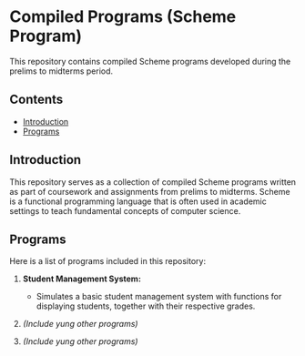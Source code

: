 # Compiled Programs (Scheme Program)

This repository contains compiled Scheme programs developed during the prelims to midterms period.

## Contents

- [Introduction](#introduction)
- [Programs](#programs)

## Introduction

This repository serves as a collection of compiled Scheme programs written as part of coursework and assignments from prelims to midterms. Scheme is a functional programming language that is often used in academic settings to teach fundamental concepts of computer science.

## Programs

Here is a list of programs included in this repository:

1. **Student Management System:**
   - Simulates a basic student management system with functions for displaying students, together with their respective grades.

2. *(Include yung other programs)*

3. *(Include yung other programs)*


